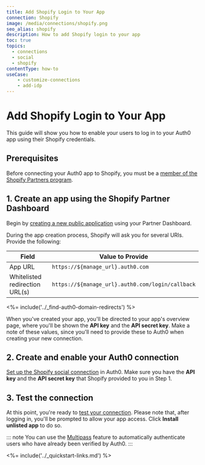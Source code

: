 ```yaml
---
title: Add Shopify Login to Your App
connection: Shopify
image: /media/connections/shopify.png
seo_alias: shopify
description: How to add Shopify login to your app
toc: true
topics:
  - connections
  - social
  - shopify
contentType: how-to
useCase:
    - customize-connections
    - add-idp
---
```

# Add Shopify Login to Your App

This guide will show you how to enable your users to log in to your Auth0 app using their Shopify credentials.

## Prerequisites

Before connecting your Auth0 app to Shopify, you must be a [member of the Shopify Partners program](https://www.shopify.com/partners).

## 1. Create an app using the Shopify Partner Dashboard

Begin by [creating a new public application](https://help.shopify.com/en/api/getting-started/authentication/public-authentication#generate-credentials-from-your-partner-dashboard) using your Partner Dashboard.

During the app creation process, Shopify will ask you for several URIs. Provide the following:

| Field | Value to Provide |
| - | - |
| App URL | `https://${manage_url}.auth0.com` |
| Whitelisted redirection URL(s) | `https://${manage_url}.auth0.com/login/callback` |

<%= include('../_find-auth0-domain-redirects') %>

When you've created your app, you'll be directed to your app's overview page, where you'll be shown the **API key** and the **API secret key**. Make a note of these values, since you'll need to provide these to Auth0 when creating your new connection.

## 2. Create and enable your Auth0 connection

[Set up the Shopify social connection](/connections/guides/set-up-connections-social) in Auth0. Make sure you have the **API key** and the **API secret key** that Shopify provided to you in Step 1.

## 3. Test the connection

At this point, you're ready to [test your connection](/connections/guides/test-connections-social). Please note that, after logging in, you'll be prompted to allow your app access. Click **Install unlisted app** to do so.

::: note
You can use the [Multipass](https://help.shopify.com/api/reference/multipass) feature to automatically authenticate users who have already been verified by Auth0.
:::

<%= include('../_quickstart-links.md') %>